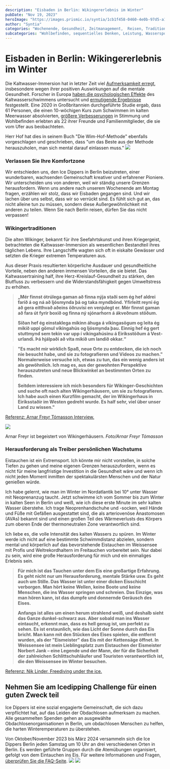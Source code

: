 ```yaml
---
description: "Eisbaden in Berlin: Wikingererlebnis im Winter"
pubDate: "Nov 19, 2023"
heroImage: "https://images.prismic.io/syntia/1cb1f458-0460-4e0b-97d5-a1e306d6b785_IMG_20231118_153346.jpg?auto=compress,format"
author: "Syntia"
categories: "Wochenende, Gesundheit, Zeitmanagement,  Reisen, Traditionen"
subcategories: "Wohlbefinden, sequentielles Denken, Leistung, Wassersport"
---
```


# **Eisbaden in Berlin: Wikingererlebnis im Winter**

Die Kaltwasser-Immersion hat in letzter Zeit viel
[Aufmerksamkeit erregt](https://www.nytimes.com/2021/01/01/style/cold-water-swimming-benefits.html),
insbesondere wegen ihrer positiven Auswirkungen auf die mentale Gesundheit.
Forscher in Europa
[haben die psychologischen Effekte](https://www.sciencedirect.com/science/article/abs/pii/S1550830720300859)
des Kaltwasserschwimmens untersucht und
[ermutigende Ergebnisse](https://pubmed.ncbi.nlm.nih.gov/15253480/)
festgestellt. Eine 2020 in Großbritannien durchgeführte Studie ergab, dass 61
Personen, die einen 10-wöchigen Kurs zum Schwimmen im kalten Meerwasser
absolvierten,
[größere Verbesserungen](https://onlinelibrary.wiley.com/doi/10.1002/lim2.12) in
Stimmung und Wohlbefinden erlebten als 22 ihrer Freunde und Familienmitglieder,
die sie vom Ufer aus beobachteten.

Herr Hof hat dies in seinem Buch "Die Wim-Hof-Methode" ebenfalls vorgeschlagen
und geschrieben, dass "um das Beste aus der Methode herauszuholen, man sich
mental darauf einlassen muss."
![](https://images.prismic.io/syntia/1cb1f458-0460-4e0b-97d5-a1e306d6b785_IMG_20231118_153346.jpg?auto=compress,format)

### **Verlassen Sie Ihre Komfortzone**

Wir entschieden uns, den Ice Dippers in Berlin beizutreten, einer wunderbaren,
wachsenden Gemeinschaft kreativer und erfahrener Pioniere. Wir unterscheiden uns
von anderen, weil wir ständig unsere Grenzen herausfordern. Wenn uns andere nach
unserem Wochenende am Montag fragen, erzählen wir stolz, dass wir Eisbaden
gegangen sind. Und wir lachen über uns selbst, dass wir so verrückt sind. Es
fühlt sich gut an, das nicht alleine tun zu müssen, sondern diese
Außergewöhnlichkeit mit anderen zu teilen. Wenn Sie nach Berlin reisen, dürfen
Sie das nicht verpassen!

### **Wikingertraditionen**

Die alten Wikinger, bekannt für ihre Seefahrtskunst und ihren Kriegergeist,
betrachteten die Kaltwasser-Immersion als wesentlichen Bestandteil ihres
täglichen Lebens. Ihre Langschiffe wagten sich oft in eiskalte Gewässer und
setzten die Krieger extremen Temperaturen aus.

Aus dieser Praxis resultierten körperliche Ausdauer und gesundheitliche
Vorteile, neben den anderen immensen Vorteilen, die sie bietet. Das
Kaltwassertraining half, ihre Herz-Kreislauf-Gesundheit zu stärken, den
Blutfluss zu verbessern und die Widerstandsfähigkeit gegen Umweltstress zu
erhöhen.

> **„Mér finnst ótrú­lega gam­an að finna nýja staði sem ég hef aldrei farið á
> og ná að ljós­mynda þá og taka mynd­bönd. Yf­ir­leitt reyni ég að gera
> eitt­hvað aðeins öðru­vísi en venju­legt er. Mér finnst gam­an að fara út
> fyr­ir boxið og finna ný sjón­ar­horn á ákveðnum stöðum.**
>
> **Síðan hef ég ein­stak­lega mik­inn áhuga á vík­inga­sög­um og leita ég mikið
> uppi göm­ul vík­inga­hús og ljós­mynda þau. Einnig hef ég gert stutt­mynd sem
> tek­in var upp í vík­inga­hús­inu á Ei­ríks­stöðum á Vest­ur­landi. Þá
> hjálpaði að vita mikið um landið okk­ar.“**

> **"Es macht mir wirklich Spaß, neue Orte zu entdecken, die ich noch nie
> besucht habe, und sie zu fotografieren und Videos zu machen." Normalerweise
> versuche ich, etwas zu tun, das ein wenig anders ist als gewöhnlich. Ich mag
> es, aus der gewohnten Perspektive herauszutreten und neue Blickwinkel an
> bestimmten Orten zu finden.**
>
> **Seitdem interessiere ich mich besonders für Wikinger-Geschichten und suche
> oft nach alten Wikingerhäusern, um sie zu fotografieren. Ich habe auch einen
> Kurzfilm gemacht, der im Wikingerhaus in Eiríksstaðir im Westen gedreht wurde.
> Es half sehr, viel über unser Land zu wissen."**

[Referenz: Arnar Freyr Tómasson Interview.](https://www.mbl.is/ferdalog/frettir/2020/06/03/mer%5C_finnst%5C_otrulega%5C_gaman%5C_ad%5C_finna%5C_nyja%5C_stadi/)

![](https://images.prismic.io/syntia/58f9cd20-f291-4e56-a352-8d829349a54f_1210021.jpg?auto=compress,format)

Arn­ar Freyr ist begeistert von Wikingerhäusern. _Foto/​Arn­ar Freyr Tóm­as­son_

### **Herausforderung als Treiber persönlichen Wachstums**

Eistauchen ist ein Extremsport. Ich könnte mir nicht vorstellen, in solche
Tiefen zu gehen und meine eigenen Grenzen herauszufordern, wenn es nicht für
meine langfristige Investition in die Gesundheit wäre und wenn ich nicht jeden
Moment inmitten der spektakulärsten Menschen und der Natur genießen würde.

Ich habe gelernt, wie man im Winter im Nordatlantik bei 10° unter Wasser mit
Neoprenanzug taucht. Jetzt schwimme ich vom Sommer bis zum Winter in kalten Seen
in Berlin und weiß, wie ich diese erste Minute im sehr kalten Wasser überstehe.
Ich trage Neoprenhandschuhe und -socken, weil Hände und Füße mit Gefäßen
ausgestattet sind, die als arteriovenöse Anastomosen (AVAs) bekannt sind und
einen großen Teil des Wärmeverlusts des Körpers zum oberen Ende der
thermoneutralen Zone verantwortlich sind.

Ich liebe es, die volle Intensität des kalten Wassers zu spüren. Im Winter werde
ich nicht auf eine bestimmte Schwimmdistanz abzielen, sondern mental und
körperlich auf das bevorstehende Eistauchen im Weissensee mit Profis und
Weltrekordhaltern im Freitauchen vorbereitet sein. Nur dabei zu sein, wird eine
große Herausforderung für mich und ein einmaliges Erlebnis sein.

> **Für mich ist das Tauchen unter dem Eis eine großartige Erfahrung. Es geht
> nicht nur um Herausforderung, mentale Stärke usw. Es geht auch um Stille. Das
> Wasser ist unter einer dicken Eisschicht verborgen. Man hört keine Wellen,
> keine Boote und keine Menschen, die ins Wasser springen und schreien. Das
> Einzige, was man hören kann, ist das dumpfe und donnernde Geräusch des
> Eises.**
>
> **Anfangs ist alles um einen herum strahlend weiß, und deshalb sieht das Ganze
> dunkel-schwarz aus. Aber sobald man ins Wasser eintaucht, erkennt man, dass es
> hell genug ist, um perfekt zu sehen. Es ist erstaunlich, wie das Licht der
> Sonne durch das Eis bricht. Man kann mit den Stücken des Eises spielen, die
> entfernt wurden, als der "Eismeister" das Eis mit der Kettensäge öffnet. In
> Weissensee ist mein Lieblingsplatz zum Eistauchen der Eismeister Norbert Jank
> – eine Legende und der Mann, der für die Sicherheit der zahlreichen
> Schlittschuhläufer und Touristen verantwortlich ist, die den Weissensee im
> Winter besuchen.**

[Referenz: Nik Linder, Freediving under the ice.](https://niklinder.com/post/freediving-under-the-ice-by-nik-linder-mares/)

## **Nehmen Sie am Icedipping Challenge für einen guten Zweck teil**

Ice Dippers ist eine sozial engagierte Gemeinschaft, die sich dazu verpflichtet
hat, auf das Leiden der Obdachlosen aufmerksam zu machen. Alle gesammelten
Spenden gehen an ausgewählte Obdachlosenorganisationen in Berlin, um obdachlosen
Menschen zu helfen, die harten Winteremperaturen zu überstehen.

Von Oktober/November 2023 bis März 2024 versammeln sich die Ice Dippers Berlin
jeden Samstag um 10 Uhr an drei verschiedenen Orten in Berlin. Es werden
geführte Gruppen durch die Atemübungen organisiert, gefolgt von dem Eintauchen
ins Eis. Für weitere Informationen und Fragen,
[überprüfen Sie die FAQ-Seite](https://icedippers.com/faq).
![](https://images.prismic.io/syntia/871cbb56-8c74-4dd1-a71b-4a9d6577ba68_20231118_105312-fotor-20231119221033.jpg?auto=compress,format)
![](https://images.prismic.io/syntia/3e5a1f14-0437-454e-ae98-2c66172e48f8_20231118_113549-fotor-20231119221344.jpg?auto=compress,format)
